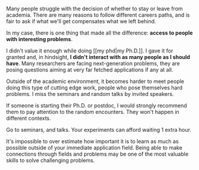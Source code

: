 Many people struggle with the decision of whether to stay or leave from academia. There are many reasons to follow different careers paths, and is fair to ask if what we'll get compensates what we left behind. 

In my case, there is one thing that made all the difference: **access to people with interesting problems**. 

I didn't value it enough while doing [[my phd|my Ph.D.]]. I gave it for granted and, in hindsight, **I didn't interact with as many people as I should have**. Many researchers are facing next-generation problems, they are posing questions aiming at very far fetched applications if any at all. 

Outside of the academic environment, it becomes harder to meet people doing this type of cutting edge work, people who pose themselves hard problems. I miss the seminars and random talks by invited speakers. 

If someone is starting their Ph.D. or postdoc, I would strongly recommend them to pay attention to the random encounters. They won't happen in different contexts. 

Go to seminars, and talks. Your experiments can afford waiting 1 extra hour. 

It's impossible to over estimate how important it is to learn as much as possible outside of your immediate application field. Being able to make connections through fields and problems may be one of the most valuable skills to solve challenging problems. 